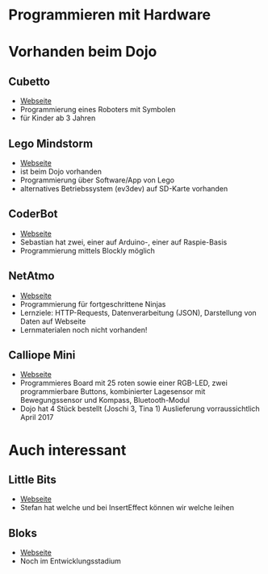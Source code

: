 # Programmieren mit Hardware


# Vorhanden beim Dojo

## Cubetto
- [Webseite](https://www.primotoys.com/)
- Programmierung eines Roboters mit Symbolen
- für Kinder ab 3 Jahren

## Lego Mindstorm
- [Webseite](http://www.lego.com/de-de/mindstorms?icmp=CODEFRMindstorms)
- ist beim Dojo vorhanden
- Programmierung über Software/App von Lego
- alternatives Betriebssystem (ev3dev) auf SD-Karte vorhanden

## CoderBot
- [Webseite](https://projectbloks.withgoogle.com/)
- Sebastian hat zwei, einer auf Arduino-, einer auf Raspie-Basis
- Programmierung mittels Blockly möglich

## NetAtmo
- [Webseite](https://www.netatmo.com/de-DE/produkt/wetterstation)
- Programmierung für fortgeschrittene Ninjas
- Lernziele: HTTP-Requests, Datenverarbeitung (JSON), Darstellung von Daten auf Webseite
- Lernmaterialen noch nicht vorhanden!

## Calliope Mini
- [Webseite](https://calliope.cc)
- Programmieres Board mit 25 roten sowie einer RGB-LED, zwei programmierbare Buttons, kombinierter Lagesensor mit Bewegungssensor und Kompass, Bluetooth-Modul
- Dojo hat 4 Stück bestellt (Joschi 3, Tina 1) Auslieferung vorraussichtlich April 2017

# Auch interessant

## Little Bits
- [Webseite](http://littlebits.cc/)
- Stefan hat welche und bei InsertEffect können wir welche leihen

## Bloks
- [Webseite](https://projectbloks.withgoogle.com/)
- Noch im Entwicklungsstadium
